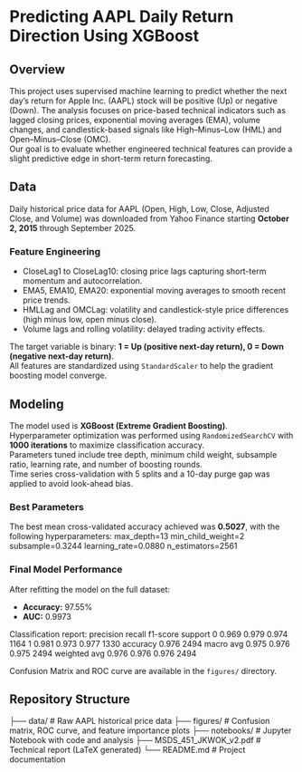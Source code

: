# Predicting AAPL Daily Return Direction Using XGBoost

## Overview
This project uses supervised machine learning to predict whether the next day’s return for Apple Inc. (AAPL) stock will be positive (Up) or negative (Down). The analysis focuses on price-based technical indicators such as lagged closing prices, exponential moving averages (EMA), volume changes, and candlestick-based signals like High–Minus–Low (HML) and Open–Minus–Close (OMC).  
Our goal is to evaluate whether engineered technical features can provide a slight predictive edge in short-term return forecasting.

## Data
Daily historical price data for AAPL (Open, High, Low, Close, Adjusted Close, and Volume) was downloaded from Yahoo Finance starting **October 2, 2015** through September 2025.

### Feature Engineering
- CloseLag1 to CloseLag10: closing price lags capturing short-term momentum and autocorrelation.  
- EMA5, EMA10, EMA20: exponential moving averages to smooth recent price trends.  
- HMLLag and OMCLag: volatility and candlestick-style price differences (high minus low, open minus close).  
- Volume lags and rolling volatility: delayed trading activity effects.  

The target variable is binary: **1 = Up (positive next-day return), 0 = Down (negative next-day return)**.  
All features are standardized using `StandardScaler` to help the gradient boosting model converge.

## Modeling
The model used is **XGBoost (Extreme Gradient Boosting)**.  
Hyperparameter optimization was performed using `RandomizedSearchCV` with **1000 iterations** to maximize classification accuracy.  
Parameters tuned include tree depth, minimum child weight, subsample ratio, learning rate, and number of boosting rounds.  
Time series cross-validation with 5 splits and a 10-day purge gap was applied to avoid look-ahead bias.

### Best Parameters
The best mean cross-validated accuracy achieved was **0.5027**, with the following hyperparameters:
max_depth=13
min_child_weight=2
subsample=0.3244
learning_rate=0.0880
n_estimators=2561

### Final Model Performance
After refitting the model on the full dataset:

- **Accuracy:** 97.55%  
- **AUC:** 0.9973  

Classification report:
          precision    recall  f1-score   support
      0      0.969     0.979     0.974      1164
      1      0.981     0.973     0.977      1330
accuracy                          0.976      2494
macro avg      0.975     0.976     0.975      2494
weighted avg   0.976     0.976     0.976      2494


Confusion Matrix and ROC curve are available in the `figures/` directory.

## Repository Structure
├── data/             # Raw AAPL historical price data
├── figures/          # Confusion matrix, ROC curve, and feature importance plots
├── notebooks/        # Jupyter Notebook with code and analysis
├── MSDS_451_JKWOK_v2.pdf  # Technical report (LaTeX generated)
└── README.md         # Project documentation
